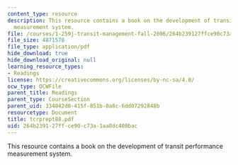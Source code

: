 ```yaml
---
content_type: resource
description: This resource contains a book on the development of transit performance
  measurement system.
file: /courses/1-259j-transit-management-fall-2006/264b239127ffce90c73a1aa8dc408bac_tcrprept88.pdf
file_size: 4871578
file_type: application/pdf
hide_download: true
hide_download_original: null
learning_resource_types:
- Readings
license: https://creativecommons.org/licenses/by-nc-sa/4.0/
ocw_type: OCWFile
parent_title: Readings
parent_type: CourseSection
parent_uid: 334042d0-415f-851b-0a8c-6dd07292848b
resourcetype: Document
title: tcrprept88.pdf
uid: 264b2391-27ff-ce90-c73a-1aa8dc408bac
---
```

This resource contains a book on the development of transit performance measurement system.